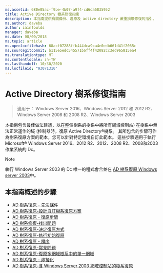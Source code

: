```yaml
---
ms.assetid: 680e05ac-f9be-4b07-a9f4-cd6da5835952
title: Active Directory 樹系修復指南
description: 本指南提供有關備份、還原及 active directory 嚴重損壞修復的指引。
ms.author: daveba
author: iainfoulds
manager: daveba
ms.date: 08/09/2018
ms.topic: article
ms.openlocfilehash: 68acf07288ffb444dca9ca4e0edb661d41f2065c
ms.sourcegitcommit: b115e5edc545571b6ff4f42082cc3ed965815ea4
ms.translationtype: MT
ms.contentlocale: zh-TW
ms.lasthandoff: 10/30/2020
ms.locfileid: "93071310"
---
```

# <a name="active-directory-forest-recovery-guide"></a>Active Directory 樹系修復指南

>適用于： Windows Server 2016、Windows Server 2012 和 2012 R2、Windows Server 2008 和 2008 R2、Windows Server 2003

本指南包含最佳做法建議，以在整個樹系的樹系中將所有網域控制站) 在樹系中無法正常運作的域 (控制器時，復原 Active Directory®樹系。 其所包含的步驟可作為樹系復原方案的範本，您可以針對特定環境自訂此範本。 這些步驟適用于執行 Microsoft® Windows Server 2016、2012 R2、2012、2008 R2、2008和2003作業系統的 Dc。

> [!NOTE]
> 執行 Windows Server 2003 的 Dc 唯一的程式會合並在 [AD 樹系復原 Windows server 2003](AD-Forest-Recovery-Windows-Server-2003.md)中。

## <a name="steps-outlined-in-this-guide"></a>本指南概述的步驟

- [AD 樹系復原 - 先決條件](AD-Forest-Recovery-Prerequisties.md)
- [AD 樹系復原-設計自訂樹系復原方案](AD-Forest-Recovery-Devising-a-Plan.md)
- [AD 樹系復原 - 復原步驟](AD-Forest-Recovery-Steps-For-Restoring.md)
- [AD 樹系修復-找出問題](AD-Forest-Recovery-Identify-the-Problem.md)
- [AD 樹系復原-決定復原方式](AD-Forest-Recovery-Determine-how-to-Recover.md)
- [AD 樹系復原-執行初始復原](AD-Forest-Recovery-Perform-initial-recovery.md)
- [AD 樹系復原 - 程序](AD-Forest-Recovery-Procedures.md)
- [AD 樹系復原-常見問題](AD-Forest-Recovery-FAQ.md)
- [AD 樹系復原-復原多網域樹系中的單一網域](AD-Forest-Recovery-Single-Domain-in-Multidomain-Recovery.md)
- [AD 樹系復原 - 虛擬化](AD-Forest-Recovery-Virtualization.md)
- [AD 樹系復原-含 Windows Server 2003 網域控制站的樹系復原](AD-Forest-Recovery-Windows-Server-2003.md)
